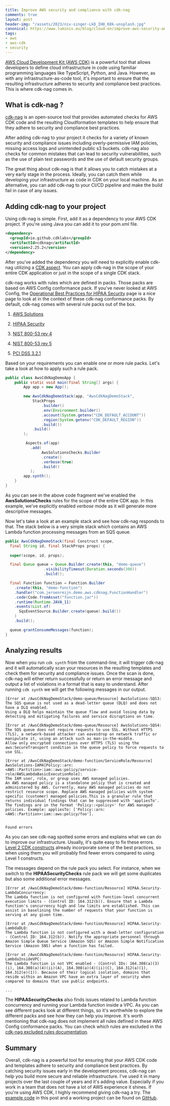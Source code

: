 ```yaml
---
title: Improve AWS security and compliance with cdk-nag
comments: true
layout: post
header-img: "/assets/2023/niv-singer-LkD_IH8_K8k-unsplash.jpg"
canonical: https://www.luminis.eu/blog/cloud-en/improve-aws-security-and-compliance-with-cdk-nag/
tags:
- aws
- aws-cdk
- security
---
```


[AWS Cloud Development Kit (AWS CDK)](https://aws.amazon.com/cdk/) is a powerful tool that allows developers to define cloud infrastructure in code using familiar programming languages like TypeScript, Python, and Java. However, as with any infrastructure-as-code tool, it's important to ensure that the resulting infrastructure adheres to security and compliance best practices. This is where cdk-nag comes in.

## What is cdk-nag ?

[cdk-nag](https://github.com/cdklabs/cdk-nag) is an open-source tool that provides automated checks for AWS CDK code and the resulting Cloudformation templates to help ensure that they adhere to security and compliance best practices.

After adding cdk-nag to your project it checks for a variety of known security and compliance issues including overly-permissive IAM policies, missing access logs and unintended public s3 buckets. cdk-nag also checks for common mistakes that can lead to security vulnerabilities, such as the use of plain text passwords and the use of default security groups.

The great thing about cdk-nag is that it allows you to catch mistakes at a very early stage in the process. Ideally, you can catch them while developing your infrastructure as code in CDK on your local machine. As an alternative, you can add cdk-nag to your CI/CD pipeline and make the build fail in case of any issues.

## Adding cdk-nag to your project

Using cdk-nag is simple. First, add it as a dependency to your AWS CDK project. If you're using Java you can add it to your pom.xml file.

```xml
<dependency>
  <groupId>io.github.cdklabs</groupId>
  <artifactId>cdknag</artifactId>
  <version>2.25.2</version>
</dependency>
```

After you've added the dependency you will need to explicitly enable cdk-nag utilizing a [CDK aspect](https://docs.aws.amazon.com/cdk/v2/guide/aspects.html). You can apply cdk-nag in the scope of your entire CDK application or just in the scope of a single CDK stack.

cdk-nag works with rules which are defined in packs. Those packs are based on AWS Config conformance pack. If you've never looked at AWS Config, the [Operational Best Practices for HIPAA Security](https://docs.aws.amazon.com/config/latest/developerguide/operational-best-practices-for-hipaa_security.html) page is a nice page to look at in the context of these cdk-nag conformance packs. By default, cdk-nag comes with several rule packs out of the box.

1. [AWS Solutions](https://github.com/cdklabs/cdk-nag/blob/main/RULES.md#awssolutions)
    
2. [HIPAA Security](https://github.com/cdklabs/cdk-nag/blob/main/RULES.md#hipaa-security)
    
3. [NIST 800-53 rev 4](https://github.com/cdklabs/cdk-nag/blob/main/RULES.md#nist-800-53-rev-4)
    
4. [NIST 800-53 rev 5](https://github.com/cdklabs/cdk-nag/blob/main/RULES.md#nist-800-53-rev-5)
    
5. [PCI DSS 3.2.1](https://github.com/cdklabs/cdk-nag/blob/main/RULES.md#pci-dss-321)
    

Based on your requirements you can enable one or more rule packs. Let's take a look at how to apply such a rule pack.

```java
public class AwsCdkNagDemoApp {
    public static void main(final String[] args) {
        App app = new App();

        new AwsCdkNagDemoStack(app, "AwsCdkNagDemoStack", 
            StackProps
                .builder()
                .env(Environment.builder()
                .account(System.getenv("CDK_DEFAULT_ACCOUNT"))
                .region(System.getenv("CDK_DEFAULT_REGION"))
                .build())
            .build()
        );

         Aspects.of(app)
           .add(
                AwsSolutionsChecks.Builder
                .create()
                .verbose(true)
                .build()
           );
        app.synth();
    }
}
```

As you can see in the above code fragment we've enabled the **AwsSolutionsChecks** rules for the scope of the entire CDK app. In this example, we've explicitly enabled *verbose* mode as it will generate more descriptive messages.

Now let's take a look at an example stack and see how cdk-nag responds to that. The stack below is a very simple stack which contains an AWS Lambda function processing messages from an SQS queue.

```java
public AwsCdkNagDemoStack(final Construct scope, 
  final String id, final StackProps props) {
      
  super(scope, id, props);

  final Queue queue = Queue.Builder.create(this, "demo-queue")
                 .visibilityTimeout(Duration.seconds(300))
                 .build();

  final Function function = Function.Builder
    .create(this, "demo-function")
    .handler("com.jeroenreijn.demo.aws.cdknag.FunctionHandler")
    .code(Code.fromAsset("function.jar"))
    .runtime(Runtime.JAVA_11)
    .events(List.of(
      SqsEventSource.Builder.create(queue).build())
    )
    .build();

  queue.grantConsumeMessages(function);
}
```

## Analyzing results

Now when you run `cdk synth` from the command-line, it will trigger cdk-nag and it will automatically scan your resources in the resulting templates and check them for security and compliance issues. Once the scan is done, cdk-nag will either return successfully or return an error message and output a list of violations in a format that is easy to understand. After running `cdk synth` we will get the following messages in our output.

```plaintext
[Error at /AwsCdkNagDemoStack/demo-queue/Resource] AwsSolutions-SQS3: 
The SQS queue is not used as a dead-letter queue (DLQ) and does not have a DLQ enabled. 
Using a DLQ helps maintain the queue flow and avoid losing data by detecting and mitigating failures and service disruptions on time.

[Error at /AwsCdkNagDemoStack/demo-queue/Resource] AwsSolutions-SQS4: 
The SQS queue does not require requests to use SSL. Without HTTPS (TLS), a network-based attacker can eavesdrop on network traffic or manipulate it, using an attack such as man-in-the-middle. 
Allow only encrypted connections over HTTPS (TLS) using the aws:SecureTransport condition in the queue policy to force requests to use SSL.

[Error at /AwsCdkNagDemoStack/demo-function/ServiceRole/Resource] AwsSolutions-IAM4[Policy::arn:<AWS::Partition>:iam::aws:policy/service-role/AWSLambdaBasicExecutionRole]: 
The IAM user, role, or group uses AWS managed policies. 
An AWS managed policy is a standalone policy that is created and administered by AWS. Currently, many AWS managed policies do not restrict resource scope. Replace AWS managed policies with system specific (customer) managed policies.This is a granular rule that returns individual findings that can be suppressed with 'appliesTo'. 
The findings are in the format 'Policy::<policy>' for AWS managed policies. Example: appliesTo: ['Policy::arn:<AWS::Partition>:iam::aws:policy/foo'].


Found errors
```

As you can see cdk-nag spotted some errors and explains what we can do to improve our infrastructure. Usually, it's quite easy to fix these errors. [Level 2 CDK constructs](https://aws.amazon.com/blogs/devops/leverage-l2-constructs-to-reduce-the-complexity-of-your-aws-cdk-application/) already incorporate some of the best practices, so when using them you will probably find fewer errors compared to using Level 1 constructs.

The messages depend on the rule pack you select. For instance, when we switch to the **HIPAASecurityChecks** rule pack we will get some duplicates but also some additional error messages.

```plaintext
[Error at /AwsCdkNagDemoStack/demo-function/Resource] HIPAA.Security-LambdaConcurrency: 
The Lambda function is not configured with function-level concurrent execution limits - (Control ID: 164.312(b)). Ensure that a Lambda function's concurrency high and low limits are established. This can assist in baselining the number of requests that your function is serving at any given time.

[Error at /AwsCdkNagDemoStack/demo-function/Resource] HIPAA.Security-LambdaDLQ: 
The Lambda function is not configured with a dead-letter configuration - (Control ID: 164.312(b)). Notify the appropriate personnel through Amazon Simple Queue Service (Amazon SQS) or Amazon Simple Notification Service (Amazon SNS) when a function has failed.

[Error at /AwsCdkNagDemoStack/demo-function/Resource] HIPAA.Security-LambdaInsideVPC: 
The Lambda function is not VPC enabled - (Control IDs: 164.308(a)(3)(i), 164.308(a)(4)(ii)(A), 164.308(a)(4)(ii)(C), 164.312(a)(1), 164.312(e)(1)). Because of their logical isolation, domains that reside within an Amazon VPC have an extra layer of security when compared to domains that use public endpoints.

...
```

The **HIPAASecurityChecks** also finds issues related to Lambda function concurrency and running your Lambda function inside a VPC. As you can see different packs look at different things, so it's worthwhile to explore the different packs and see how they can help you improve. It's worth mentioning that cdk-nag does not implement all rules defined in these AWS Config conformance packs. You can check which rules are excluded in the [cdk-nag excluded rules documentation](https://github.com/cdklabs/cdk-nag/blob/main/RULES.md#excluded-rules).

## Summary

Overall, cdk-nag is a powerful tool for ensuring that your AWS CDK code and templates adhere to security and compliance best practices. By catching security issues early in the development process, cdk-nag can help you build more secure and reliable infrastructure. I've used it in many projects over the last couple of years and it's adding value. Especially if you work in a team that does not have a lot of AWS experience it shines. If you're using AWS CDK, I highly recommend giving cdk-nag a try. The [example code](https://github.com/jreijn/demos-aws-cdk/tree/develop/aws-cdk-cdk-nag) in this post and a working project can be found on [GitHub](https://github.com/jreijn/demos-aws-cdk/tree/develop/aws-cdk-cdk-nag).